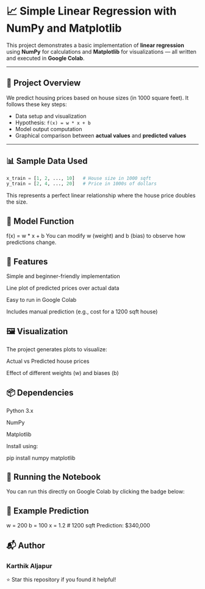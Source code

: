 # 📈 Simple Linear Regression with NumPy and Matplotlib

This project demonstrates a basic implementation of **linear regression** using **NumPy** for calculations and **Matplotlib** for visualizations — all written and executed in **Google Colab**.

---

## 🚀 Project Overview

We predict housing prices based on house sizes (in 1000 square feet). It follows these key steps:

- Data setup and visualization
- Hypothesis: `f(x) = w * x + b`
- Model output computation
- Graphical comparison between **actual values** and **predicted values**

---

## 📊 Sample Data Used

```python
x_train = [1, 2, ..., 10]   # House size in 1000 sqft
y_train = [2, 4, ..., 20]   # Price in 1000s of dollars
```
This represents a perfect linear relationship where the house price doubles the size.

## 🧠 Model Function
f(x) = w * x + b
You can modify w (weight) and b (bias) to observe how predictions change.

## 📌 Features
Simple and beginner-friendly implementation

Line plot of predicted prices over actual data

Easy to run in Google Colab

Includes manual prediction (e.g., cost for a 1200 sqft house)

## 🖼️ Visualization
The project generates plots to visualize:

Actual vs Predicted house prices

Effect of different weights (w) and biases (b)

## 📦 Dependencies
Python 3.x

NumPy

Matplotlib

Install using:

pip install numpy matplotlib

## 📁 Running the Notebook
You can run this directly on Google Colab by clicking the badge below:


## 🧪 Example Prediction
w = 200
b = 100
x = 1.2  # 1200 sqft
Prediction: $340,000

## 📬 Author
### Karthik Aljapur


⭐️ Star this repository if you found it helpful!
